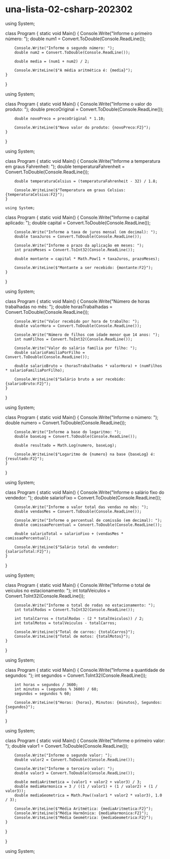 # una-lista-02-csharp-202302
using System;

class Program
{
    static void Main()
    {
        Console.Write("Informe o primeiro número: ");
        double num1 = Convert.ToDouble(Console.ReadLine());

        Console.Write("Informe o segundo número: ");
        double num2 = Convert.ToDouble(Console.ReadLine());

        double media = (num1 + num2) / 2;

        Console.WriteLine($"A média aritmética é: {media}");
    }
}

using System;

class Program
{
    static void Main()
    {
        Console.Write("Informe o valor do produto: ");
        double precoOriginal = Convert.ToDouble(Console.ReadLine());

        double novoPreco = precoOriginal * 1.10;

        Console.WriteLine($"Novo valor do produto: {novoPreco:F2}");
    }
}


using System;

class Program
{
    static void Main()
    {
        Console.Write("Informe a temperatura em graus Fahrenheit: ");
        double temperaturaFahrenheit = Convert.ToDouble(Console.ReadLine());

        double temperaturaCelsius = (temperaturaFahrenheit - 32) / 1.8;

        Console.WriteLine($"Temperatura em graus Celsius: {temperaturaCelsius:F2}");
    }

    using System;

class Program
{
    static void Main()
    {
        Console.Write("Informe o capital aplicado: ");
        double capital = Convert.ToDouble(Console.ReadLine());

        Console.Write("Informe a taxa de juros mensal (em decimal): ");
        double taxaJuros = Convert.ToDouble(Console.ReadLine());

        Console.Write("Informe o prazo da aplicação em meses: ");
        int prazoMeses = Convert.ToInt32(Console.ReadLine());

        double montante = capital * Math.Pow(1 + taxaJuros, prazoMeses);

        Console.WriteLine($"Montante a ser recebido: {montante:F2}");
    }
}


using System;

class Program
{
    static void Main()
    {
        Console.Write("Número de horas trabalhadas no mês: ");
        double horasTrabalhadas = Convert.ToDouble(Console.ReadLine());

        Console.Write("Valor recebido por hora de trabalho: ");
        double valorHora = Convert.ToDouble(Console.ReadLine());

        Console.Write("Número de filhos com idade menor que 14 anos: ");
        int numFilhos = Convert.ToInt32(Console.ReadLine());

        Console.Write("Valor do salário família por filho: ");
        double salarioFamiliaPorFilho = Convert.ToDouble(Console.ReadLine());

        double salarioBruto = (horasTrabalhadas * valorHora) + (numFilhos * salarioFamiliaPorFilho);

        Console.WriteLine($"Salário bruto a ser recebido: {salarioBruto:F2}");
    }
}


using System;

class Program
{
    static void Main()
    {
        Console.Write("Informe o número: ");
        double numero = Convert.ToDouble(Console.ReadLine());

        Console.Write("Informe a base do logaritmo: ");
        double baseLog = Convert.ToDouble(Console.ReadLine());

        double resultado = Math.Log(numero, baseLog);

        Console.WriteLine($"Logaritmo de {numero} na base {baseLog} é: {resultado:F2}");
    }
}


using System;

class Program
{
    static void Main()
    {
        Console.Write("Informe o salário fixo do vendedor: ");
        double salarioFixo = Convert.ToDouble(Console.ReadLine());

        Console.Write("Informe o valor total das vendas no mês: ");
        double vendasMes = Convert.ToDouble(Console.ReadLine());

        Console.Write("Informe o percentual de comissão (em decimal): ");
        double comissaoPercentual = Convert.ToDouble(Console.ReadLine());

        double salarioTotal = salarioFixo + (vendasMes * comissaoPercentual);

        Console.WriteLine($"Salário total do vendedor: {salarioTotal:F2}");
    }
}


using System;

class Program
{
    static void Main()
    {
        Console.Write("Informe o total de veículos no estacionamento: ");
        int totalVeiculos = Convert.ToInt32(Console.ReadLine());

        Console.Write("Informe o total de rodas no estacionamento: ");
        int totalRodas = Convert.ToInt32(Console.ReadLine());

        int totalCarros = (totalRodas - (2 * totalVeiculos)) / 2;
        int totalMotos = totalVeiculos - totalCarros;

        Console.WriteLine($"Total de carros: {totalCarros}");
        Console.WriteLine($"Total de motos: {totalMotos}");
    }
}


using System;

class Program
{
    static void Main()
    {
        Console.Write("Informe a quantidade de segundos: ");
        int segundos = Convert.ToInt32(Console.ReadLine());

        int horas = segundos / 3600;
        int minutos = (segundos % 3600) / 60;
        segundos = segundos % 60;

        Console.WriteLine($"Horas: {horas}, Minutos: {minutos}, Segundos: {segundos}");
    }
}


using System;

class Program
{
    static void Main()
    {
        Console.Write("Informe o primeiro valor: ");
        double valor1 = Convert.ToDouble(Console.ReadLine());

        Console.Write("Informe o segundo valor: ");
        double valor2 = Convert.ToDouble(Console.ReadLine());

        Console.Write("Informe o terceiro valor: ");
        double valor3 = Convert.ToDouble(Console.ReadLine());

        double mediaAritmetica = (valor1 + valor2 + valor3) / 3;
        double mediaHarmonica = 3 / ((1 / valor1) + (1 / valor2) + (1 / valor3));
        double mediaGeometrica = Math.Pow((valor1 * valor2 * valor3), 1.0 / 3);

        Console.WriteLine($"Média Aritmética: {mediaAritmetica:F2}");
        Console.WriteLine($"Média Harmônica: {mediaHarmonica:F2}");
        Console.WriteLine($"Média Geométrica: {mediaGeometrica:F2}");
    }
}



}


using System;
